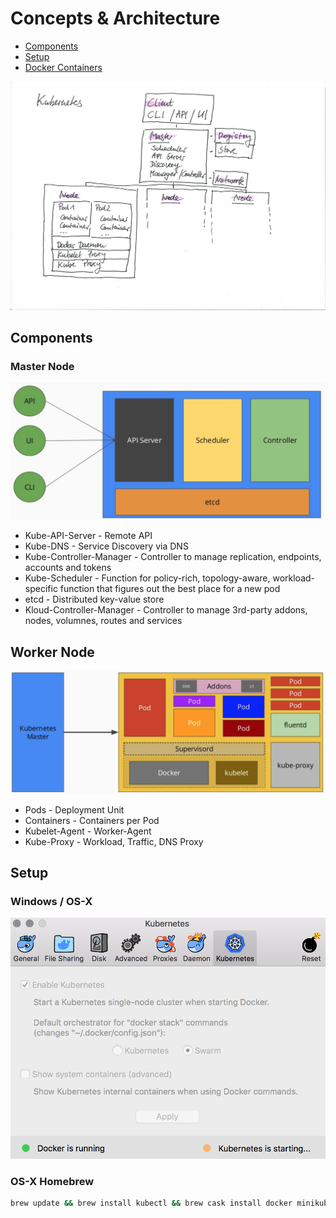 # Concepts & Architecture

- [Components](#components)
- [Setup](#setup)
- [Docker Containers](https://github.com/MikeBild/introduction-docker)

![Architecture](architecture.png)

## Components

### Master Node

![Services](./kubernetes-services.png)

- Kube-API-Server - Remote API
- Kube-DNS - Service Discovery via DNS
- Kube-Controller-Manager - Controller to manage replication, endpoints, accounts and tokens
- Kube-Scheduler - Function for policy-rich, topology-aware, workload-specific function that figures out the best place for a new pod
- etcd - Distributed key-value store
- Kloud-Controller-Manager - Controller to manage 3rd-party addons, nodes, volumnes, routes and services

## Worker Node

![Node](./kubernetes-node.png)

- Pods - Deployment Unit
- Containers - Containers per Pod
- Kubelet-Agent - Worker-Agent
- Kube-Proxy - Workload, Traffic, DNS Proxy

## Setup

### Windows / OS-X

![Local Kubernetes](local-kubernetes.png)

### OS-X Homebrew

```bash
brew update && brew install kubectl && brew cask install docker minikube virtualbox
```
